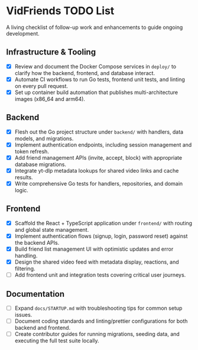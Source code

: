# VidFriends TODO List

A living checklist of follow-up work and enhancements to guide ongoing development.

## Infrastructure & Tooling
- [x] Review and document the Docker Compose services in `deploy/` to clarify how the backend, frontend, and database interact.
- [x] Automate CI workflows to run Go tests, frontend unit tests, and linting on every pull request.
- [x] Set up container build automation that publishes multi-architecture images (x86_64 and arm64).

## Backend
- [x] Flesh out the Go project structure under `backend/` with handlers, data models, and migrations.
- [x] Implement authentication endpoints, including session management and token refresh.
- [x] Add friend management APIs (invite, accept, block) with appropriate database migrations.
- [x] Integrate yt-dlp metadata lookups for shared video links and cache results.
- [x] Write comprehensive Go tests for handlers, repositories, and domain logic.

## Frontend
- [x] Scaffold the React + TypeScript application under `frontend/` with routing and global state management.
- [x] Implement authentication flows (signup, login, password reset) against the backend APIs.
 - [x] Build friend list management UI with optimistic updates and error handling.
- [x] Design the shared video feed with metadata display, reactions, and filtering.
- [ ] Add frontend unit and integration tests covering critical user journeys.

## Documentation
- [ ] Expand `docs/STARTUP.md` with troubleshooting tips for common setup issues.
- [ ] Document coding standards and linting/prettier configurations for both backend and frontend.
- [ ] Create contributor guides for running migrations, seeding data, and executing the full test suite locally.
